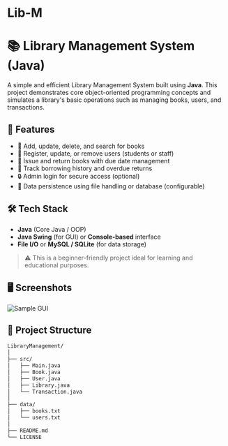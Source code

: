 # Lib-M
# 📚 Library Management System (Java)

A simple and efficient Library Management System built using **Java**. This project demonstrates core object-oriented programming concepts and simulates a library's basic operations such as managing books, users, and transactions.

## 🚀 Features

- 📖 Add, update, delete, and search for books
- 👤 Register, update, or remove users (students or staff)
- 🔄 Issue and return books with due date management
- 📅 Track borrowing history and overdue returns
- 🔒 Admin login for secure access (optional)
- 💾 Data persistence using file handling or database (configurable)

## 🛠️ Tech Stack

- **Java** (Core Java / OOP)
- **Java Swing** (for GUI) or **Console-based** interface
- **File I/O** or **MySQL / SQLite** (for data storage)

> ⚠️ This is a beginner-friendly project ideal for learning and educational purposes.

## 🖥️ Screenshots

<!-- Add screenshots of GUI or console here -->
![Sample GUI](screenshots/library_gui.png)

## 📂 Project Structure

```bash
LibraryManagement/
│
├── src/
│   ├── Main.java
│   ├── Book.java
│   ├── User.java
│   ├── Library.java
│   └── Transaction.java
│
├── data/
│   ├── books.txt
│   └── users.txt
│
├── README.md
└── LICENSE
